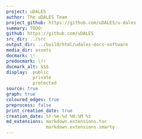 ```yaml
---
project: uDALES
author: The uDALES Team
project_github: https://github.com/uDALES/u-dales
summary: TODO:
github: https://github.com/uDALES
src_dir: ../src
output_dir: ../build/html/udales-docs-software
media_dir: assets
docmark: \!
predocmark: \!!
docmark_alt: $$$
display:  public
          private
          protected
source: true
graph: true
coloured_edges: true
preprocess: false
print_creation_date: true
creation_date: %Y-%m-%d %H:%M %z
md_extensions: markdown.extensions.toc
               markdown.extensions.smarty
---
```




